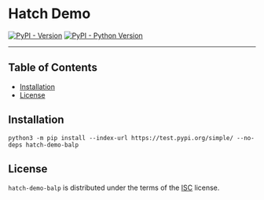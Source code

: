 # Hatch Demo

[![PyPI - Version](https://img.shields.io/pypi/v/hatch-demo.svg)](https://pypi.org/project/hatch-demo)
[![PyPI - Python Version](https://img.shields.io/pypi/pyversions/hatch-demo.svg)](https://pypi.org/project/hatch-demo)

-----

## Table of Contents

- [Installation](#installation)
- [License](#license)

## Installation

```console
python3 -m pip install --index-url https://test.pypi.org/simple/ --no-deps hatch-demo-balp
```

## License

`hatch-demo-balp` is distributed under the terms of the [ISC](https://spdx.org/licenses/ISC.html) license.
